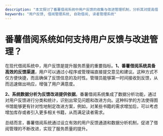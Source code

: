 ```yaml
---
description: "本文探讨了番薯借阅系统中用户反馈的收集与改进管理机制，分析其对提高借阅体验的重要性。"
keywords: "用户反馈, 借阅管理系统, 自助借阅, 读者管理系统"
---
```

# 番薯借阅系统如何支持用户反馈与改进管理？

在现代借阅系统中，用户反馈是提升服务质量的重要指标。**1、番薯借阅系统具备高效的反馈渠道**，用户可以通过小程序或管理端直接提交意见和建议。这种方式不仅方便快捷，而且确保了反馈信息的及时性。管理员能够第一时间接收到反馈，从而迅速做出响应，增强了用户满意度。

**2、系统数据分析为反馈改进提供依据**。番薯借阅系统集成了数据分析功能，通过对用户反馈进行分类和统计，识别出常见问题和改进方向。这种科学的方法使得图书馆能够更有针对性地制定改进方案，例如，对某些书籍的需求增加后，可以考虑增加库存或者引入更多相关书籍，从而满足读者需求。

总结而言，番薯借阅系统通过设立有效的用户反馈通道和数据分析机制，促进了借阅管理的不断改进，实现了服务质量的提升。
